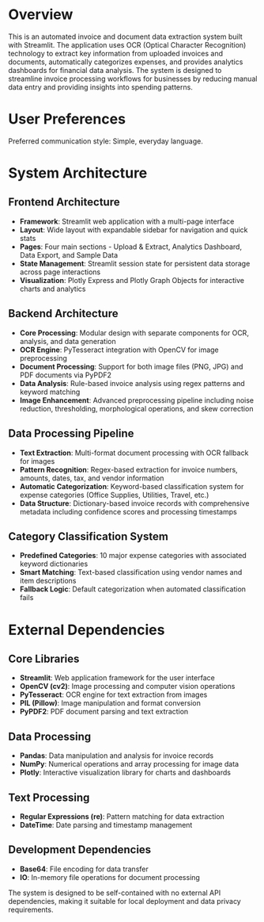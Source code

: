# Overview

This is an automated invoice and document data extraction system built with Streamlit. The application uses OCR (Optical Character Recognition) technology to extract key information from uploaded invoices and documents, automatically categorizes expenses, and provides analytics dashboards for financial data analysis. The system is designed to streamline invoice processing workflows for businesses by reducing manual data entry and providing insights into spending patterns.

# User Preferences

Preferred communication style: Simple, everyday language.

# System Architecture

## Frontend Architecture
- **Framework**: Streamlit web application with a multi-page interface
- **Layout**: Wide layout with expandable sidebar for navigation and quick stats
- **Pages**: Four main sections - Upload & Extract, Analytics Dashboard, Data Export, and Sample Data
- **State Management**: Streamlit session state for persistent data storage across page interactions
- **Visualization**: Plotly Express and Plotly Graph Objects for interactive charts and analytics

## Backend Architecture
- **Core Processing**: Modular design with separate components for OCR, analysis, and data generation
- **OCR Engine**: PyTesseract integration with OpenCV for image preprocessing
- **Document Processing**: Support for both image files (PNG, JPG) and PDF documents via PyPDF2
- **Data Analysis**: Rule-based invoice analysis using regex patterns and keyword matching
- **Image Enhancement**: Advanced preprocessing pipeline including noise reduction, thresholding, morphological operations, and skew correction

## Data Processing Pipeline
- **Text Extraction**: Multi-format document processing with OCR fallback for images
- **Pattern Recognition**: Regex-based extraction for invoice numbers, amounts, dates, tax, and vendor information
- **Automatic Categorization**: Keyword-based classification system for expense categories (Office Supplies, Utilities, Travel, etc.)
- **Data Structure**: Dictionary-based invoice records with comprehensive metadata including confidence scores and processing timestamps

## Category Classification System
- **Predefined Categories**: 10 major expense categories with associated keyword dictionaries
- **Smart Matching**: Text-based classification using vendor names and item descriptions
- **Fallback Logic**: Default categorization when automated classification fails

# External Dependencies

## Core Libraries
- **Streamlit**: Web application framework for the user interface
- **OpenCV (cv2)**: Image processing and computer vision operations
- **PyTesseract**: OCR engine for text extraction from images
- **PIL (Pillow)**: Image manipulation and format conversion
- **PyPDF2**: PDF document parsing and text extraction

## Data Processing
- **Pandas**: Data manipulation and analysis for invoice records
- **NumPy**: Numerical operations and array processing for image data
- **Plotly**: Interactive visualization library for charts and dashboards

## Text Processing
- **Regular Expressions (re)**: Pattern matching for data extraction
- **DateTime**: Date parsing and timestamp management

## Development Dependencies
- **Base64**: File encoding for data transfer
- **IO**: In-memory file operations for document processing

The system is designed to be self-contained with no external API dependencies, making it suitable for local deployment and data privacy requirements.